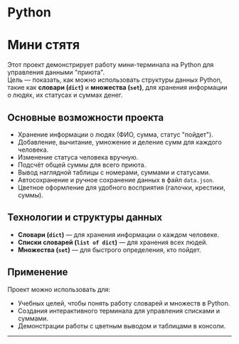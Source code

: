 # Python
# Мини стятя

Этот проект демонстрирует работу мини-терминала на Python для управления данными "приюта".  
Цель — показать, как можно использовать структуры данных Python, такие как **словари (`dict`)** и **множества (`set`)**, для хранения информации о людях, их статусах и суммах денег.

## Основные возможности проекта

- Хранение информации о людях (ФИО, сумма, статус "пойдет").
- Добавление, вычитание, умножение и деление сумм для каждого человека.
- Изменение статуса человека вручную.
- Подсчёт общей суммы для всего приюта.
- Вывод наглядной таблицы с номерами, суммами и статусами.
- Автосохранение и ручное сохранение данных в файл `data.json`.
- Цветное оформление для удобного восприятия (галочки, крестики, суммы).

## Технологии и структуры данных

- **Словари (`dict`)** — для хранения информации о каждом человеке.
- **Списки словарей (`list of dict`)** — для хранения всех людей.
- **Множества (`set`)** — для быстрого определения, кто пойдет.

## Применение

Проект можно использовать для:

- Учебных целей, чтобы понять работу словарей и множеств в Python.
- Создания интерактивного терминала для управления списками и суммами.
- Демонстрации работы с цветным выводом и таблицами в консоли.

---
